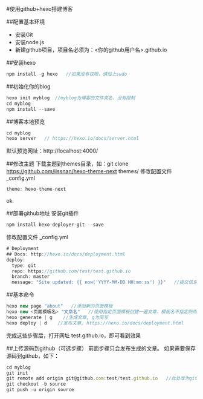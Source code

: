 
#使用github+hexo搭建博客

##配置基本环境
 * 安装Git
 * 安装node.js
 * 新建github项目，项目名必须为：<你的github用户名>.github.io

##安装hexo
```js
npm install -g hexo   //如果没有权限，请加上sudo
```

##初始化你的blog
```js
hexo init myblog  //myblog为博客的文件夹名，没有限制
cd myblog
npm install --save
```

##博客本地预览
```js
cd myblog
hexo server   // https://hexo.io/docs/server.html
```
默认预览网址：http://localhost:4000/

##修改主题
下载主题到themes目录，如：git clone https://github.com/iissnan/hexo-theme-next themes/
修改配置文件 _config.yml
```js
theme: hexo-theme-next
```
ok

##部署github地址
安装git插件
```js
npm install hexo-deployer-git --save
```

修改配置文件 _config.yml
```js
# Deployment
## Docs: http://hexo.io/docs/deployment.html
deploy:
  type: git
  repo: https://github.com/test/test.github.io
  branch: master
  message: "Site updated: {{ now('YYYY-MM-DD HH:mm:ss') }}"   //提交信息格式
```

##基本命令
```js
hexo new page "about"   //添加新的页面模板
hexo new <页面模板名> "文章名"   //使用指定页面模板创建一遍文章，模板名不指定则用post模板
hexo generate | g    //生成文章, g为简写
hexo deploy | d    //发布文章, https://hexo.io/docs/deployment.html
```
完成这些步骤后，打开网址 test.github.io，即可看到效果

##上传源码到github（可选步骤）
前面步骤只会发布生成的文章。
如果需要保存源码到github，如下：
```js
cd myblog
git init
git remote add origin git@github.com:test/test.github.io   //此处改为git@github...可以不用输入用户名和密码提交
git checkout -b source
git push -u origin source
```
